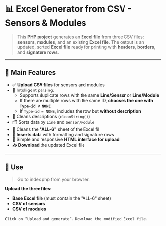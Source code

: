 # 📊 Excel Generator from CSV - Sensors & Modules
> This **PHP project** generates an **Excel file** from three CSV files: **sensors**, **modules**, and an existing **Excel file**. The output is an updated, sorted **Excel file** ready for printing with **headers**, **borders**, and **signature rows**.

---

## 🚀 Main Features
- ✅ **Upload CSV files** for sensors and modules
- 🧠 Intelligent parsing:
  - Supports duplicate rows with the same **Line/Sensor** or **Line/Module**
  - If there are multiple rows with the same ID, **chooses the one with `Type-id ≠ NONE`**
  - If `Type-id = NONE`, includes the row but **without description**
- 🧹  Cleans descriptions (`cleanString()`)
- 🗂️ Sorts data by `Line` and `Sensor/Module`
- 📄 Cleans the **"ALL-6"** sheet of the Excel fil
- 📌 **Inserts data** with formatting and signature rows
- 🎨 Simple and responsive **HTML interface for upload**
- 📥 **Download** the updated Excel file

---

## 📁  Use
>Go to index.php from your browser.

**Upload the three files:**

- **Base Excel file** (must contain the "ALL-6" sheet)
- **CSV of sensors**
- **CSV of modules**

`Click on “Upload and generate”.`
`Download the modified Excel file.`

